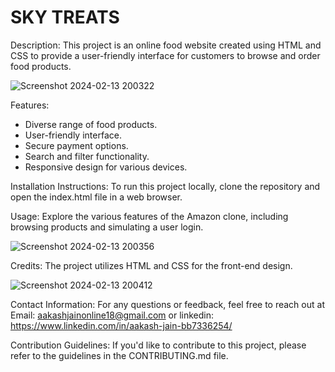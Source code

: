 # SKY TREATS
Description: This project is an online food website created using HTML and CSS to provide a user-friendly interface for customers to browse and order food products.


![Screenshot 2024-02-13 200322](https://github.com/aakasshhh/Food-App/assets/118706951/a6d30f51-3768-4130-a3f2-32466abfd090)


Features:
- Diverse range of food products.
- User-friendly interface.
- Secure payment options.
- Search and filter functionality.
- Responsive design for various devices.


Installation Instructions: To run this project locally, clone the repository and open the index.html file in a web browser.


Usage: Explore the various features of the Amazon clone, including browsing products and simulating a user login. 


![Screenshot 2024-02-13 200356](https://github.com/aakasshhh/Food-App/assets/118706951/3016dfce-5628-4bf2-85cc-cd8736aa5bf2)


Credits: The project utilizes HTML and CSS for the front-end design.


![Screenshot 2024-02-13 200412](https://github.com/aakasshhh/Food-App/assets/118706951/67dd541e-c3cd-4c69-8deb-69369df7a739)

Contact Information: For any questions or feedback, feel free to reach out at Email: aakashjainonline18@gmail.com or linkedin: https://www.linkedin.com/in/aakash-jain-bb7336254/

Contribution Guidelines: If you'd like to contribute to this project, please refer to the guidelines in the CONTRIBUTING.md file.
